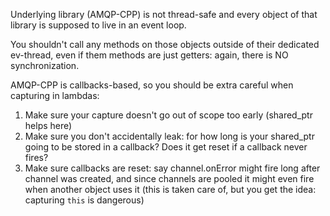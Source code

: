 Underlying library (AMQP-CPP) is not thread-safe 
and every object of that library is supposed to live in an event loop.

You shouldn't call any methods on those objects outside of their dedicated ev-thread, 
even if them methods are just getters: again, there is NO synchronization.

AMQP-CPP is callbacks-based, so you should be extra careful when capturing in lambdas:
1. Make sure your capture doesn't go out of scope too early (shared_ptr helps here)
2. Make sure you don't accidentally leak: for how long is your shared_ptr going to be stored 
in a callback? Does it get reset if a callback never fires?
3. Make sure callbacks are reset: say channel.onError might fire long after channel was created,
and since channels are pooled it might even fire when another object uses it
(this is taken care of, but you get the idea: capturing `this` is dangerous)
